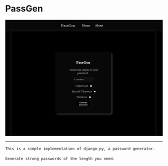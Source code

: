 # PassGen

![This is a image](https://github.com/yesomac/passgen/blob/main/generator/static/img/passgen.png?raw=true)

---
    This is a simple implementation of django-py, a password generator.

    Generate strong passwords of the length you need.
